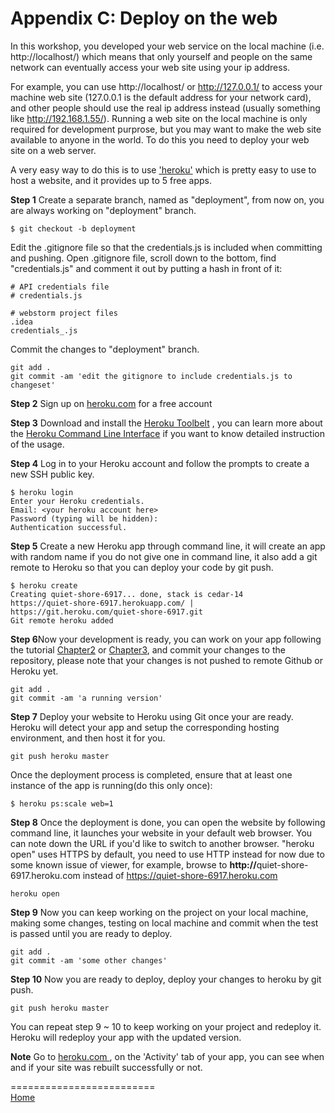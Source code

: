 # Appendix C: Deploy on the web

In this workshop, you developed your web service on the local machine (i.e. http://localhost/) which means that only yourself and people 
on the same network can eventually access your web site using your ip address.

For example, you can use http://localhost/ or http://127.0.0.1/ to access your machine web site (127.0.0.1 is the default address for your network card),
and other people should use the real ip address instead (usually something like http://192.168.1.55/). Running a web site on the local machine is only 
required for development purprose, but you may want to make the web site available to anyone in the world. To do this you need to deploy your web site 
on a web server.

A very easy way to do this is to use ['heroku'](https://www.heroku.com/) which is pretty easy to use to host a website, and it provides up to 5 free apps.

<b>Step 1</b> Create a separate branch, named as "deployment", from now on, you are always working on "deployment" branch.

```
$ git checkout -b deployment
```

Edit the .gitignore file so that the credentials.js is included when committing and pushing. Open .gitignore file, scroll down to the bottom, find "credentials.js" and comment it out by putting a hash in front of it: 

```
# API credentials file
# credentials.js 

# webstorm project files
.idea
credentials_.js
```

Commit the changes to "deployment" branch.

```
git add .
git commit -am 'edit the gitignore to include credentials.js to changeset'
```

<b>Step 2</b> Sign up on [heroku.com](https://www.heroku.com/) for a free account

<b>Step 3</b> Download and install the [Heroku Toolbelt](https://toolbelt.heroku.com/) , you can learn more about the [Heroku Command Line Interface](https://devcenter.heroku.com/categories/command-line) if you want to know detailed instruction of the usage.

<b>Step 4</b> Log in to your Heroku account and follow the prompts to create a new SSH public key.

```
$ heroku login
Enter your Heroku credentials.
Email: <your heroku account here>
Password (typing will be hidden): 
Authentication successful.
```

<b>Step 5</b> Create a new Heroku app through command line, it will create an app with random name if you do not give one in command line, it also add a git remote to Heroku so that you can deploy your code by git push.

```
$ heroku create
Creating quiet-shore-6917... done, stack is cedar-14
https://quiet-shore-6917.herokuapp.com/ | https://git.heroku.com/quiet-shore-6917.git
Git remote heroku added
```

<b>Step 6</b>Now your development is ready, you can work on your app following the tutorial [Chapter2](Chapter-2.md) or [Chapter3](Chapter-3.md), and commit your changes to the repository, please note that your changes is not pushed to remote Github or Heroku yet. 

```
git add .
git commit -am 'a running version'
````

<b>Step 7</b> Deploy your website to Heroku using Git once your are ready. Heroku will detect your app and setup the corresponding hosting environment, and then host it for you. 

```
git push heroku master
```

Once the deployment process is completed, ensure that at least one instance of the app is running(do this only once):

```
$ heroku ps:scale web=1
```

<b>Step 8</b> Once the deployment is done, you can open the website by following command line, it launches your website in your default web browser. You can note down the URL if you'd like to switch to another browser. "heroku open" uses HTTPS by default, you need to use HTTP instead for now due to some known issue of viewer, for example, browse to <b>http://</b>quiet-shore-6917.heroku.com instead of https://quiet-shore-6917.heroku.com
 
 ```
heroku open
 ```
 
<b>Step 9</b> Now you can keep working on the project on your local machine, making some changes, testing on local machine and commit when the test is passed until you are ready to deploy.

```
git add .
git commit -am 'some other changes'
``` 
 

<b>Step 10</b> Now you are ready to deploy, deploy your changes to heroku by git push.

```
git push heroku master
``` 
 
You can repeat step 9 ~ 10 to keep working on your project and redeploy it. Heroku will redeploy your app with the updated version. 
 

<b>Note</b>  Go to [heroku.com ](https://dashboard.heroku.com), on the 'Activity' tab of your app, you can see when and if your site was rebuilt successfully or not.


=========================  
[Home](README.md)

